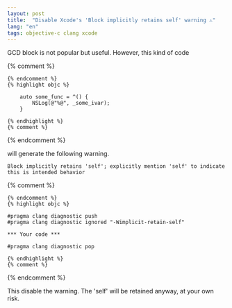 ```yaml
---
layout: post
title:  "Disable Xcode's 'Block implicitly retains self' warning ⚠️"
lang: "en"
tags: objective-c clang xcode
---
```


GCD block is not popular but useful.
However, this kind of code

{% comment %}
```
{% endcomment %}
{% highlight objc %}

    auto some_func = ^() {
        NSLog(@"%@", _some_ivar);
    }

{% endhighlight %}
{% comment %}
```
{% endcomment %}

will generate the following warning.

```Block implicitly retains 'self'; explicitly mention 'self' to indicate this is intended behavior```

{% comment %}
```
{% endcomment %}
{% highlight objc %}

#pragma clang diagnostic push
#pragma clang diagnostic ignored "-Wimplicit-retain-self"

*** Your code ***

#pragma clang diagnostic pop

{% endhighlight %}
{% comment %}
```
{% endcomment %}

This disable the warning.
The 'self' will be retained anyway, at your own risk.
